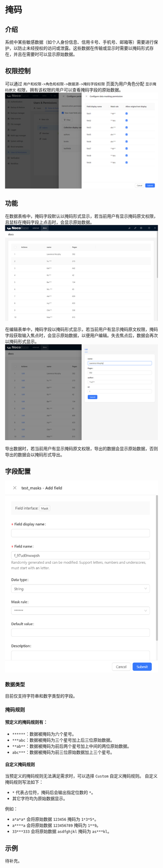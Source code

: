 # 掩码

<PluginInfo name="field-mask"></PluginInfo>

## 介绍

系统中某些敏感数据（如个人身份信息、信用卡号、手机号、邮箱等）需要进行保护，以防止未经授权的访问或泄露。这些数据在传输或显示时需要以掩码形式存在，并且在需要时可以显示原始数据。

## 权限控制

可以通过 `用户和权限->角色和权限->数据源->掩码字段权限` 页面为用户角色分配 `显示掩码原文` 权限，拥有该权限的用户可以查看掩码字段的原始数据。
![掩码字段权限](./static/permissions.png)

## 功能

在数据表格中，掩码字段默认以掩码形式显示，若当前用户有显示掩码原文权限，且鼠标在掩码字段上点击时，会显示原始数据。
![表格中的掩码字段](./static/mask-fields-in-table.png)

在编辑表单中，掩码字段以掩码形式显示，若当前用户有显示掩码原文权限，掩码字段获取输入焦点时，会显示原始数据，以便用户编辑。失去焦点后，数据会再次以掩码形式显示。
![编辑表单中的掩码字段](./static/mask-fields-in-form.png)

导出数据时，若当前用户有显示掩码原文权限，导出的数据会显示原始数据，否则导出的数据会以掩码形式导出。

## 字段配置

![掩码字段配置](./static/settings.png)

### 数据类型

目前仅支持字符串和数字类型的字段。

### 掩码规则

#### 预定义的掩码规则有：

- `******`：数据被掩码为六个星号。
- `***abc`：数据被掩码为三个星号加上后三位原始数据。
- `**ab**`：数据被掩码为前后两个星号加上中间的两位原始数据。
- `abc***`：数据被掩码为前三位原始数据加上三个星号。

#### 自定义掩码规则

当预定义的掩码规则无法满足需求时，可以选择 `Custom` 自定义掩码规则。
自定义掩码规则写法如下：

- `*` 代表占位符，掩码后会输出指定位数的 `*`。
- 其它字符均为原始数据显示。

例如：

- `a*a*a*` 会将原始数据 `123456` 掩码为 `1*3*5*`。
- `a****a` 会将原始数据 `123456789` 掩码为 `1**9`。
- `33***333` 会将原始数据 `asdfghjkl` 掩码为 `as***kl`。

## 示例

待补充。
